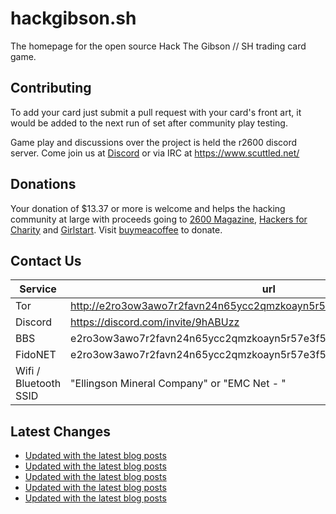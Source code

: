 # hackgibson.sh
The homepage for the open source Hack The Gibson // SH trading card game.


## Contributing

To add your card just submit a pull request with your card's front art, it would be added to the next run of set after community play testing.

Game play and discussions over the project is held the r2600 discord server. Come join us at [Discord](https://discord.com/invite/9hABUzz) or via IRC at https://www.scuttled.net/


## Donations

Your donation of $13.37 or more is welcome and helps the hacking community at large with proceeds going to [2600 Magazine](https://2600.com/), [Hackers for Charity](https://hackersforcharity.org) and [Girlstart](https://girlstart.org).  Visit [buymeacoffee](https://www.buymeacoffee.com/hackgibson.sh) to donate.


## Contact Us

Service | url
-|-
Tor | http://e2ro3ow3awo7r2favn24n65ycc2qmzkoayn5r57e3f56nvjwdcgg32ad.onion
Discord | https://discord.com/invite/9hABUzz
BBS | e2ro3ow3awo7r2favn24n65ycc2qmzkoayn5r57e3f56nvjwdcgg32ad.onion:23
FidoNET | e2ro3ow3awo7r2favn24n65ycc2qmzkoayn5r57e3f56nvjwdcgg32ad.onion:24554
Wifi / Bluetooth SSID | "Ellingson Mineral Company" or "EMC Net - <fidonet address>"

## Latest Changes
<!-- BLOG-POST-LIST:START -->
- [Updated with the latest blog posts](https://github.com/DFW2600/hackgibson.sh/commit/8ea7a3d4bcff3c03ddceac587e04b26cee222820)
- [Updated with the latest blog posts](https://github.com/DFW2600/hackgibson.sh/commit/3906b928d1c7e74079764404ee349ad5f27b7d19)
- [Updated with the latest blog posts](https://github.com/DFW2600/hackgibson.sh/commit/c87c73733cde55a25a44ee0ea16cb6ce44a5a146)
- [Updated with the latest blog posts](https://github.com/DFW2600/hackgibson.sh/commit/e480bc5e7545714e55131eabb1f2f0fb13465ecb)
- [Updated with the latest blog posts](https://github.com/DFW2600/hackgibson.sh/commit/2e7ddec0a1bdb8f751d32d534e284d2dd37ecc9f)
<!-- BLOG-POST-LIST:END -->
